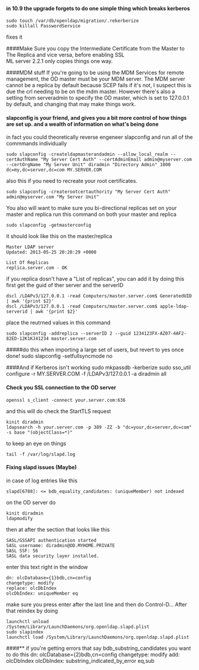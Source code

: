 #### in 10.9 the upgrade forgets to do one simple thing which breaks kerberos
```
sudo touch /var/db/openldap/migration/.rekerberize
sudo killall PasswordService
```
fixes it

####Make Sure you copy the Intermediate Certificate from the Master to The Replica and vice versa, before enabling SSL  
ML server 2.2.1 only copies things one way.


####MDM stuff
If you're going to be using the MDM Services for remote management, the OD master must be your MDM server.  The MDM server cannot be a replica by default because SCEP fails if it's not, I suspect this is due the crl needing to be on the mdm master.  However there's also a setting from serveradmin to specify the OD master, which is set to 127.0.0.1 by default, and changing that may make things work. 


#### slapconfig is your friend, and gives you a bit more control of how things are set up.  and a wealth of information on what's being done
in fact you could theoretically reverse engeneer slapconfig and run all of the commmands individually

```
sudo slapconfig -createldapmasterandadmin --allow_local_realm --certAuthName "My Server Cert Auth" --certAdminEmail admin@myserver.com --certOrgName "My Server Unit" diradmin "Directory Admin" 1000 dc=my,dc=server,dc=com MY.SERVER.COM
```

also this if you need to recreate your root certificates.

    sudo slapconfig -createrootcertauthority "My Server Cert Auth" admin@myserver.com "My Server Unit"


You also will want to make sure you bi-directional replicas set on your master and replica
run this command on both your master and replica

    sudo slapconfig -getmasterconfig

it should look like this on the master/replica
```
Master LDAP server
Updated: 2013-05-25 20:20:29 +0000
	
List Of Replicas
replica.server.com - OK
````
if you replica dosn't have a "List of replicas", you can add it by doing this
first get the guid of ther server and the serverID

	dscl /LDAPv3/127.0.0.1 -read Computers/master.server.com$ GeneratedUID | awk '{print $2}'
	dscl /LDAPv3/127.0.0.1 -read Computers/master.server.com$ apple-ldap-serverid | awk '{print $2}'

place the reutrned values in this command

	sudo slapconfig -addreplica --serverID 2 --guid 1234123FX-AZ07-4AF2-82ED-12K1KJ41234 master.server.com


#####do this when importing a large set of users, but revert to yes once done!
	sudo slapconfig -setfullsyncmode no	

####And if Kerberos isn't working
	sudo mkpassdb -kerberize
	sudo sso_util configure -r MY.SERVER.COM -f /LDAPv3/127.0.0.1 -a diradmin all	


#### Check you SSL connection to the OD server
	openssl s_client -connect your.server.com:636
and this will do check the StartTLS request

	kinit diradmin
	ldapsearch -h your.server.com -p 389 -ZZ -b "dc=your,dc=server,dc=com" -s base "(objectClass=*)"

to keep an eye on things

	tail -f /var/log/slapd.log


#### Fixing slapd issues (Maybe)

in case of log entries like this
	
	slapd[6708]: <= bdb_equality_candidates: (uniqueMember) not indexed


on the OD server do 

	kinit diradmin
	ldapmodify
then at after the section that looks like this
	
	SASL/GSSAPI authentication started
	SASL username: diradmin@OD.MYHOME.PRIVATE
	SASL SSF: 56
	SASL data security layer installed.

enter this text right in the window

	dn: olcDatabase={1}bdb,cn=config
	changetype: modify
	replace: olcDbIndex
	olcDbIndex: uniqueMember eq

make sure you press enter after the last line and then 
do Control-D...  After that reindex by doing

	launchctl unload /System/Library/LaunchDaemons/org.openldap.slapd.plist
	sudo slapindex
	launchctl load /System/Library/LaunchDaemons/org.openldap.slapd.plist

####** if you're getting errors that say bdb\_substring\_candidates you want to do this
	dn: olcDatabase={2}bdb,cn=config
	changetype: modify
	add: olcDbIndex
	olcDbIndex: substring_indicated_by_error eq,sub

